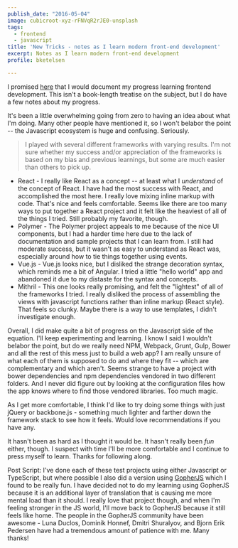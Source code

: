```yaml
---
publish_date: "2016-05-04"
image: cubicroot-xyz-rFNVqR2rJE0-unsplash
tags:
  - frontend
  - javascript
title: 'New Tricks - notes as I learn modern front-end development'
excerpt: Notes as I learn modern front-end development
profile: bketelsen

---
```


I promised [here](https://brianketelsen.com/opensource/) that I would document my progress learning frontend development. This isn't a book-length treatise on the subject, but I do have a few notes about my progress.

It's been a little overwhelming going from zero to having an idea about what I'm doing. Many other people have mentioned it, so I won't belabor the point -- the Javascript ecosystem is huge and confusing. Seriously.

> I played with several different frameworks with varying results. I'm not sure whether my success and/or appreciation of the frameworks is based on my bias and previous learnings, but some are much easier than others to pick up.

- React - I really like React as a concept -- at least what I _understand_ of the concept of React. I have had the most success with React, and accomplished the most here. I really love mixing inline markup with code. That's nice and feels comfortable. Seems like there are too many ways to put together a React project and it felt like the heaviest of all of the things I tried. Still probably my favorite, though.
- Polymer - The Polymer project appeals to me because of the nice UI components, but I had a harder time here due to the lack of documentation and sample projects that I can learn from. I still had moderate success, but it wasn't as easy to understand as React was, especially around how to tie things together using events.
- Vue.js - Vue.js looks nice, but I disliked the strange decoration syntax, which reminds me a bit of Angular. I tried a little "hello world" app and abandoned it due to my distaste for the syntax and concepts.
- Mithril - This one looks really promising, and felt the "lightest" of all of the frameworks I tried. I really disliked the process of assembling the views with javascript functions rather than inline markup (React style). That feels so clunky. Maybe there is a way to use templates, I didn't investigate enough.

Overall, I did make quite a bit of progress on the Javascript side of the equation. I'll keep experimenting and learning. I know I said I wouldn't belabor the point, but do we really need NPM, Webpack, Grunt, Gulp, Bower and all the rest of this mess just to build a web app? I am really unsure of what each of them is supposed to do and where they fit -- which are complementary and which aren't. Seems strange to have a project with bower dependencies and npm dependencies vendored in two different folders. And I never did figure out by looking at the configuration files how the app knows where to find those vendored libraries. Too much magic.

As I get more comfortable, I think I'd like to try doing some things with just jQuery or backbone.js - something much lighter and farther down the framework stack to see how it feels. Would love recommendations if you have any.

It hasn't been as hard as I thought it would be. It hasn't really been _fun_ either, though. I suspect with time I'll be more comfortable and I continue to press myself to learn. Thanks for following along.

Post Script:
I've done each of these test projects using either Javascript or TypeScript, but where possible I also did a version using [GopherJS](http://www.gopherjs.org) which I found to be really fun. I have decided not to do my learning using GopherJS because it is an additional layer of translation that is causing me more mental load than it should. I really love that project though, and when I'm feeling stronger in the JS world, I'll move back to GopherJS because it still feels like home. The people in the GopherJS community have been awesome - Luna Duclos, Dominik Honnef, Dmitri Shuralyov, and Bjorn Erik Pedersen have had a tremendous amount of patience with me. Many thanks!
